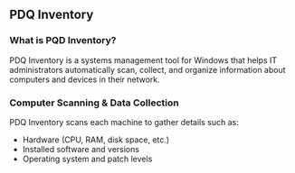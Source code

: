 ## PDQ Inventory

### What is PQD Inventory?
PDQ Inventory is a systems management tool for Windows that helps IT administrators automatically scan, collect, and organize information about computers and devices in their network.

### Computer Scanning & Data Collection
PDQ Inventory scans each machine to gather details such as:
- Hardware (CPU, RAM, disk space, etc.)
- Installed software and versions
- Operating system and patch levels
